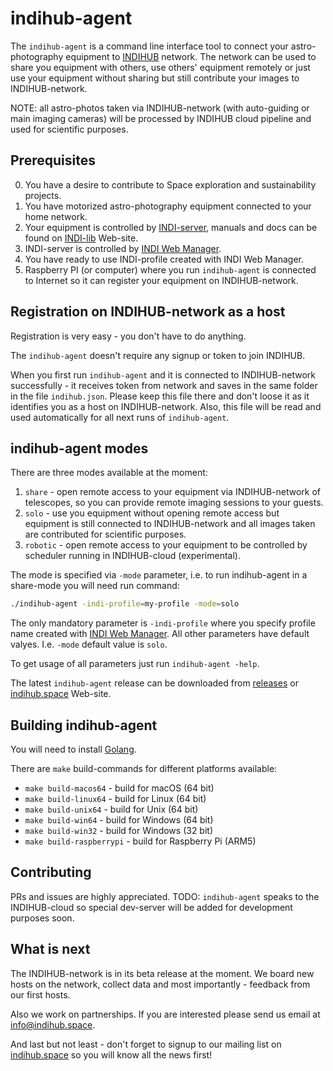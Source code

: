 # indihub-agent

The `indihub-agent` is a command line interface tool to connect your astro-photography equipment to [INDIHUB](https://indihub.space) network. The network can be used to share you equipment with others, use others' equipment remotely or just use your equipment without sharing but still contribute your images to INDIHUB-network.

NOTE: all astro-photos taken via INDIHUB-network (with auto-guiding or main imaging cameras) will be processed by INDIHUB cloud pipeline and used for scientific purposes.

## Prerequisites

0. You have a desire to contribute to Space exploration and sustainability projects.
1. You have motorized astro-photography equipment connected to your home network.
2. Your equipment is controlled by [INDI-server](https://github.com/indilib/indi), manuals and docs can be found on [INDI-lib](http://indilib.org) Web-site.
3. INDI-server is controlled by [INDI Web Manager](https://github.com/knro/indiwebmanager).
4. You have ready to use INDI-profile created with INDI Web Manager.
5. Raspberry PI (or computer) where you run `indihub-agent` is connected to Internet so it can register your equipment on INDIHUB-network.

## Registration on INDIHUB-network as a host

Registration is very easy - you don't have to do anything.

The `indihub-agent` doesn't require any signup or token to join INDIHUB.

When you first run `indihub-agent` and it is connected to INDIHUB-network successfully - it receives token from network and saves in the same folder in the file `indihub.json`. Please keep this file there and don't loose it as it identifies you as a host on INDIHUB-network. Also, this file will be read and used automatically for all next runs of `indihub-agent`. 

## indihub-agent modes

There are three modes available at the moment:

1. `share` - open remote access to your equipment via INDIHUB-network of telescopes, so you can provide remote imaging sessions to your guests.
2. `solo` - use you equipment without opening remote access but equipment is still connected to INDIHUB-network and all images taken are contributed for scientific purposes. 
3. `robotic` - open remote access to your equipment to be controlled by scheduler running in INDIHUB-cloud (experimental).

The mode is specified via `-mode` parameter, i.e. to run indihub-agent in a share-mode you will need run command:

```bash
./indihub-agent -indi-profile=my-profile -mode=solo
```

The only mandatory parameter is `-indi-profile` where you specify profile name created with [INDI Web Manager](https://github.com/knro/indiwebmanager). All other parameters have default valyes. I.e. `-mode` default value is `solo`.

To get usage of all parameters just run `indihub-agent -help`.

The latest `indihub-agent` release can be downloaded from [releases](https://github.com/indihub-space/agent/releases) or [indihub.space](https://indihub.space) Web-site. 

## Building indihub-agent

You will need to install [Golang](https://golang.org/dl/).

There are `make` build-commands for different platforms available:

- `make build-macos64` - build for macOS (64 bit)
- `make build-linux64` - build for Linux (64 bit)
- `make build-unix64` - build for Unix (64 bit)
- `make build-win64` - build for Windows (64 bit)
- `make build-win32` - build for Windows (32 bit)
- `make build-raspberrypi` - build for Raspberry Pi (ARM5)

## Contributing

PRs and issues are highly appreciated. TODO: `indihub-agent` speaks to the INDIHUB-cloud so special dev-server will be added for development purposes soon.

## What is next

The INDIHUB-network is in its beta release at the moment. We board new hosts on the network, collect data and most importantly - feedback from our first hosts.

Also we work on partnerships. If you are interested please send us email at [info@indihub.space](mailto:info@indihub.space).

And last but not least - don't forget to signup to our mailing list on [indihub.space](https://indihub.space) so you will know all the news first!